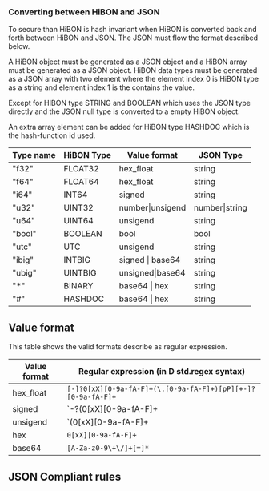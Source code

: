 ### Converting between HiBON and JSON

To secure than HiBON is hash invariant when HiBON is converted back and forth between HiBON and JSON. The JSON must flow the format described below. 

A HiBON object must be generated as a JSON object and a HiBON array must be generated as a JSON object. HiBON data types must be generated as a JSON array with two element where the element index 0  is HiBON type as a string and element index 1 is the contains the value.

Except for HIBON type STRING and BOOLEAN which uses the JSON type directly and the JSON null type is converted to a empty HiBON object.

An extra array element can be added for HiBON type HASHDOC which is the hash-function id used. 



| Type name | HiBON Type | Value format     | JSON Type      |
| --------- | ---------- | ---------------- | -------------- |
| "f32"     | FLOAT32    | hex_float        | string         |
| "f64"     | FLOAT64    | hex_float        | string         |
| "i64"     | INT64      | signed           | string         |
| "u32"     | UINT32     | number\|unsigend | number\|string |
| "u64"     | UINT64     | unsigend         | string         |
| "bool"    | BOOLEAN    | bool             | bool           |
| "utc"     | UTC        | unsigend         | string         |
| "ibig"    | INTBIG     | signed \| base64 | string         |
| "ubig"    | UINTBIG    | unsigned\|base64 | string         |
| "*"       | BINARY     | base64 \|  hex   | string         |
| "#"       | HASHDOC    | base64 \| hex    | string         |



## Value format

This table shows the valid formats describe as regular expression.

| Value format | Regular expression (in D std.regex syntax)                   |
| ------------ | ------------------------------------------------------------ |
| hex_float    | `[-]?0[xX][0-9a-fA-F]+(\.[0-9a-fA-F]+)[pP][+-]?[0-9a-fA-F]+` |
| signed       | `-?(0[xX][0-9a-fA-F]+|[0-9]+)`                               |
| unsigend     | `(0[xX][0-9a-fA-F]+|[0-9]+)`                                 |
| hex          | `0[xX][0-9a-fA-F]+`                                          |
| base64       | `[A-Za-z0-9\+\/]+[=]*`                                       |

 

## JSON Compliant rules

